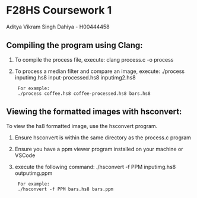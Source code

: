 # F28HS Coursework 1
Aditya Vikram Singh Dahiya - H00444458 

Compiling the program using Clang:
----------------------------------
1. To compile the process file, execute:
    clang process.c -o process

2. To process a median filter and compare an image, execute:
    ./process inputimg.hs8 input-processed.hs8 inputimg2.hs8

        For example:
        ./process coffee.hs8 coffee-processed.hs8 bars.hs8

Viewing the formatted images with hsconvert:
--------------------------------------------
To view the hs8 formatted image, use the hsconvert program.
1. Ensure hsconvert is within the same directory as the process.c program
2. Ensure you have a ppm viewer program installed on your machine or VSCode 
3. execute the following command:
    ./hsconvert -f PPM inputimg.hs8 outputimg.ppm

        For example:
        ./hsconvert -f PPM bars.hs8 bars.ppm

